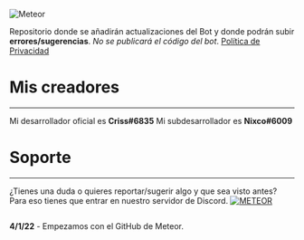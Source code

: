 ![Meteor](https://i.imgur.com/r54VvVA.png "el mejor bot")

Repositorio donde se añadirán actualizaciones del Bot y donde podrán subir **errores/sugerencias**. _No se publicará el código del bot_.
[Política de Privacidad](https://nxco.gitbook.io/meteor-pp)

# Mis creadores
-------------------------------------------------------
Mi desarrollador oficial es **Criss#6835**
Mi subdesarrollador es **Nixco#6009**

# Soporte
--------------------------------------------------------
¿Tienes una duda o quieres reportar/sugerir algo y que sea visto antes?
Para eso tienes que entrar en nuestro servidor de Discord.
[![METEOR](https://discordapp.com/api/guilds/726828313410142309/embed.png?style=banner2)](https://discord.gg/twsQ4aJ)

```

```

**4/1/22** - Empezamos con el GitHub de Meteor.
 
